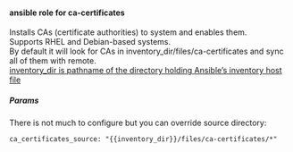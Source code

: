 #### ansible role for ca-certificates

Installs CAs (certificate authorities) to system and enables them.  
Supports RHEL and Debian-based systems.  
By default it will look for CAs in inventory_dir/files/ca-certificates and sync all of them with remote.  
[inventory_dir is pathname of the directory holding Ansible’s inventory host file](https://docs.ansible.com/ansible/2.4/playbooks_variables.html#magic-variables-and-how-to-access-information-about-other-hosts)

##### Params
There is not much to configure but you can override source directory:
```
ca_certificates_source: "{{inventory_dir}}/files/ca-certificates/*"
```
